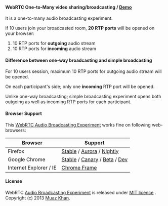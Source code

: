 #### WebRTC One-to-Many video sharing/broadcasting / [Demo](https://webrtc-experiment.appspot.com/audio-broadcast/)

It is a one-to-many audio broadcasting experiment.

If 10 users join your broadcasted room, **20 RTP ports** will be opened on your browser:

1. 10 RTP ports for **outgoing** audio stream
2. 10 RTP ports for **incoming** audio stream

#### Difference between one-way broadcasting and simple broadcasting

For 10 users session, maximum 10 RTP ports for outgoing audio stream will be opened.

On each participant's side; only one **incoming** RTP port will be opened.

Unlike one-way broadcasting; simple broadcasting experiment opens both outgoing as well as incoming RTP ports for each participant.

#### Browser Support 

This [WebRTC Audio Broadcasting Experiment](https://webrtc-experiment.appspot.com/audio-broadcast/) works fine on following web-browsers:

| Browser        | Support           |
| ------------- |-------------|
| Firefox | [Stable](http://www.mozilla.org/en-US/firefox/new/) / [Aurora](http://www.mozilla.org/en-US/firefox/aurora/) / [Nightly](http://nightly.mozilla.org/) |
| Google Chrome | [Stable](https://www.google.com/intl/en_uk/chrome/browser/) / [Canary](https://www.google.com/intl/en/chrome/browser/canary.html) / [Beta](https://www.google.com/intl/en/chrome/browser/beta.html) / [Dev](https://www.google.com/intl/en/chrome/browser/index.html?extra=devchannel#eula) |
| Internet Explorer / IE | [Chrome Frame](http://www.google.com/chromeframe) |

#### License

WebRTC [Audio Broadcasting Experiment](https://webrtc-experiment.appspot.com/audio-broadcast/) is released under [MIT licence](https://webrtc-experiment.appspot.com/licence/) . Copyright (c) 2013 [Muaz Khan](https://plus.google.com/100325991024054712503).
